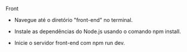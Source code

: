 Front

- Navegue até o diretório "front-end" no terminal.

- Instale as dependências do Node.js usando o comando npm install.

- Inicie o servidor front-end com npm run dev.
